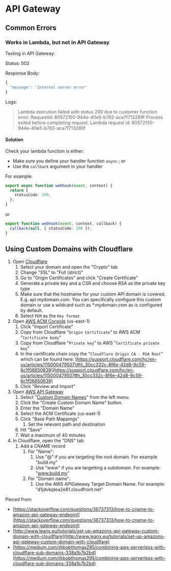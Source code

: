 # API Gateway

## Common Errors

### Works in Lambda, but not in API Gateway

Testing in API Gateway:

Status: 502

Response Body:

```javascript
{
  "message": "Internal server error"
}
```

Logs:

> Lambda execution failed with status 200 due to customer function error: RequestId: 80572150-944e-40e5-b782-aca7f713289f Process exited before completing request. Lambda request id: 80572150-944e-40e5-b782-aca7f713289f

#### Solution

Check your lambda function is either:

* Make sure you define your handler function `async` ; or
* Use the `callback` argument in your handler

For example:

```typescript
export async function webhook(event, context) {
  return {
    statusCode: 200,
  };
}
```

or

```typescript
export function webhook(event, context, callback) {
  callback(null, { statusCode: 200 });
}
```

## Using Custom Domains with Cloudflare

1. Open [Cloudflare](https://dash.cloudflare.com/)
   1. Select your domain and open the "Crypto" tab
   2. Change "SSL" to "Full \(strict\)"
   3. Go to "Origin Certificates" and click "Create Certificate"
   4. Generate a private key and a CSR and choose RSA as the private key type
   5. Make sure that the hostname for your custom API domain is covered. E.g. api.mydomain.com. You can specifically configure this custom domain or use a wildcard such as \*.mydomain.com as is configured by default.
   6. Select `PEM` as the `Key format`
2. Open [AWS ACM Console](https://console.aws.amazon.com/acm/home) \(us-east-1\)
   1. Click "Import Certificate"
   2. Copy from Cloudflare "`Origin Certificate`" to AWS ACM "`Certificate body`"
   3. Copy from Cloudflare "`Private key`" to AWS "`Certificate private key`"
   4. In the certificate chain copy the "`Cloudflare Origin CA - RSA Root`" which can be found here: [https://support.cloudflare.com/hc/en-us/articles/115000479507\#h\_30cc332c-8f6e-42d8-9c59-6c1f06650639](https://support.cloudflare.com/hc/en-us/articles/115000479507#h_30cc332c-8f6e-42d8-9c59-6c1f06650639)
   5. Click "Review and Import"
3. Open [AWS API Gateway](https://console.aws.amazon.com/apigateway/home#/custom-domain-names)
   1. Select "[Custom Domain Names](https://console.aws.amazon.com/apigateway/home#/custom-domain-names)" from the left menu.
   2. Click the "Create Custom Domain Name" button.
   3. Enter the "Domain Name"
   4. Select the ACM Certificate \(us-east-1\)
   5. Click "Base Path Mappings"
      1. Set the relevant path and destination
   6. Hit "Save"
   7. Wait a maximum of 40 minutes
4. In Cloudflare, open the "DNS" tab
   1. Add a CNAME record
      1. For "Name":
         1. Use "@" if you are targeting the root domain. For example "build.my"
         2. Use "www" if you are targetting a subdomain. For example: "www.build.my"
      2. For "Domain name":
         1. Use the AWS APIGateway Target Domain Name. For example: "d1jdvkqtea2e81.cloudfront.net"

Pieced from:

* [https://stackoverflow.com/questions/36737313/how-to-cname-to-amazon-api-gateway-endpoint](https://stackoverflow.com/questions/36737313/how-to-cname-to-amazon-api-gateway-endpoint)
* [http://www.leanx.eu/tutorials/set-up-amazons-api-gateway-custom-domain-with-cloudflare](http://www.leanx.eu/tutorials/set-up-amazons-api-gateway-custom-domain-with-cloudflare)
* [https://medium.com/@bobthomas295/combining-aws-serverless-with-cloudflare-sub-domains-338a1b7b2bd](https://medium.com/@bobthomas295/combining-aws-serverless-with-cloudflare-sub-domains-338a1b7b2bd)



